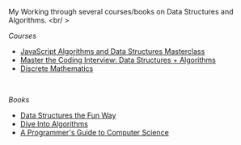 My Working through several courses/books on Data Structures and Algorithms.  <br/ >  

_Courses_
- [JavaScript Algorithms and Data Structures Masterclass](https://www.udemy.com/course/js-algorithms-and-data-structures-masterclass/?couponCode=KEEPLEARNING)
- [Master the Coding Interview: Data Structures + Algorithms](https://www.udemy.com/course/master-the-coding-interview-data-structures-algorithms/?couponCode=KEEPLEARNING)
- [Discrete Mathematics](https://www.udemy.com/course/discrete-math/?couponCode=KEEPLEARNING)

<br />

_Books_
- [Data Structures the Fun Way](https://nostarch.com/data-structures-fun-way)
- [Dive Into Algorithms](https://nostarch.com/Dive-Into-Algorithms)
- [A Programmer's Guide to Computer Science](https://a.co/d/5VxeUjr)
